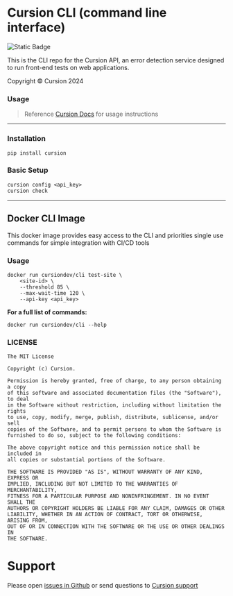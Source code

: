 # Cursion CLI (command line interface)

![Static Badge](https://img.shields.io/badge/CLI-Available-mint)

This is the CLI repo for the Cursion API, an error detection service designed to run front-end tests on web applications.

Copyright © Cursion 2024

### Usage
> Reference <a target="_blank" href="https://docs.cursion.dev/guides/cli.html">Cursion Docs</a> for usage instructions

---

### Installation
```shell
pip install cursion
```

### Basic Setup
```shell
cursion config <api_key>
cursion check
```

---

## Docker CLI Image

This docker image provides easy access to the CLI and priorities single use commands for simple integration with CI/CD tools


### Usage

```shell
docker run cursiondev/cli test-site \ 
    <site-id> \
    --threshold 85 \
    --max-wait-time 120 \
    --api-key <api_key> 
```

**For a full list of commands:**

```shell
docker run cursiondev/cli --help
```

### LICENSE
```license
The MIT License

Copyright (c) Cursion.

Permission is hereby granted, free of charge, to any person obtaining a copy
of this software and associated documentation files (the "Software"), to deal
in the Software without restriction, including without limitation the rights
to use, copy, modify, merge, publish, distribute, sublicense, and/or sell
copies of the Software, and to permit persons to whom the Software is
furnished to do so, subject to the following conditions:

The above copyright notice and this permission notice shall be included in
all copies or substantial portions of the Software.

THE SOFTWARE IS PROVIDED "AS IS", WITHOUT WARRANTY OF ANY KIND, EXPRESS OR
IMPLIED, INCLUDING BUT NOT LIMITED TO THE WARRANTIES OF MERCHANTABILITY,
FITNESS FOR A PARTICULAR PURPOSE AND NONINFRINGEMENT. IN NO EVENT SHALL THE
AUTHORS OR COPYRIGHT HOLDERS BE LIABLE FOR ANY CLAIM, DAMAGES OR OTHER
LIABILITY, WHETHER IN AN ACTION OF CONTRACT, TORT OR OTHERWISE, ARISING FROM,
OUT OF OR IN CONNECTION WITH THE SOFTWARE OR THE USE OR OTHER DEALINGS IN
THE SOFTWARE.
```

# Support
Please open [issues in Github](https://github.com/Cursion-dev/cli/issues) or send questions to [Cursion support](mailto:hello@cursion.dev)